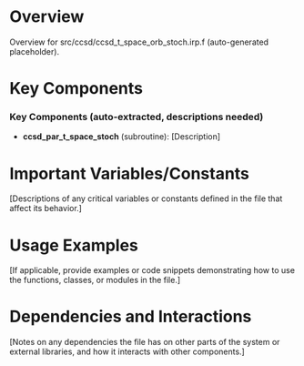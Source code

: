 # Overview

Overview for src/ccsd/ccsd_t_space_orb_stoch.irp.f (auto-generated placeholder).

# Key Components

### Key Components (auto-extracted, descriptions needed)
- **ccsd_par_t_space_stoch** (subroutine): [Description]

# Important Variables/Constants

[Descriptions of any critical variables or constants defined in the file that affect its behavior.]

# Usage Examples

[If applicable, provide examples or code snippets demonstrating how to use the functions, classes, or modules in the file.]

# Dependencies and Interactions

[Notes on any dependencies the file has on other parts of the system or external libraries, and how it interacts with other components.]
